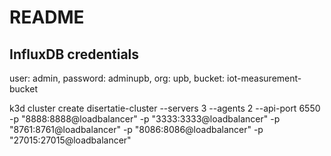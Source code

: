 # README

## InfluxDB credentials
user: admin, password: adminupb, org: upb, bucket: iot-measurement-bucket

k3d cluster create disertatie-cluster --servers 3 --agents 2 --api-port 6550 -p "8888:8888@loadbalancer" -p "3333:3333@loadbalancer" -p "8761:8761@loadbalancer" -p "8086:8086@loadbalancer" -p "27015:27015@loadbalancer" 
